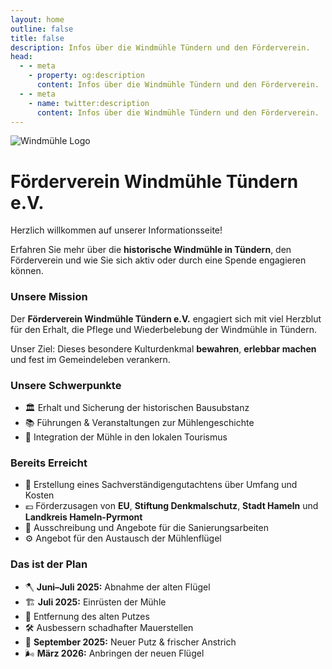 ```yaml
---
layout: home
outline: false
title: false
description: Infos über die Windmühle Tündern und den Förderverein.
head:
  - - meta
    - property: og:description
      content: Infos über die Windmühle Tündern und den Förderverein.
  - - meta
    - name: twitter:description
      content: Infos über die Windmühle Tündern und den Förderverein.
---
```


<div class="home-hero">
  <img src="/imgs/logo.svg" alt="Windmühle Logo" class="hero-logo" />
  <h1 class="hero-title">Förderverein Windmühle Tündern e.V.</h1>
  <p class="hero-subtitle">Herzlich willkommen auf unserer Informationsseite!</p>
  <p class="hero-text">
    Erfahren Sie mehr über die <strong>historische Windmühle in Tündern</strong>, den Förderverein und wie Sie sich aktiv oder durch eine Spende engagieren können.
  </p>
</div>


### Unsere Mission

Der **Förderverein Windmühle Tündern e.V.** engagiert sich mit viel Herzblut für den Erhalt, die Pflege und Wiederbelebung der Windmühle in Tündern.

Unser Ziel: Dieses besondere Kulturdenkmal **bewahren**, **erlebbar machen** und fest im Gemeindeleben verankern.


### Unsere Schwerpunkte

- 🏛️ Erhalt und Sicherung der historischen Bausubstanz
- 📚 Führungen & Veranstaltungen zur Mühlengeschichte
- 🧭 Integration der Mühle in den lokalen Tourismus


### Bereits Erreicht

- 🧾 Erstellung eines Sachverständigengutachtens über Umfang und Kosten
- 💶 Förderzusagen von **EU**, **Stiftung Denkmalschutz**, **Stadt Hameln** und **Landkreis Hameln-Pyrmont**
- 📐 Ausschreibung und Angebote für die Sanierungsarbeiten
- ⚙️ Angebot für den Austausch der Mühlenflügel


### Das ist der Plan

- 🪓 **Juni–Juli 2025:** Abnahme der alten Flügel
- 🏗️ **Juli 2025:** Einrüsten der Mühle
- 🧱 Entfernung des alten Putzes
- 🛠️ Ausbessern schadhafter Mauerstellen
- 🎨 **September 2025:** Neuer Putz & frischer Anstrich
- 🌬️ **März 2026:** Anbringen der neuen Flügel  
